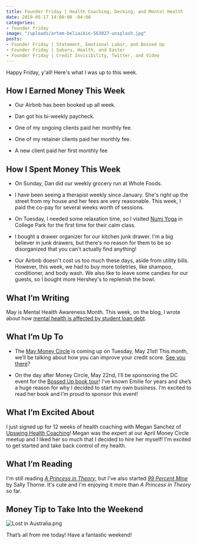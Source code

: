```yaml
---
title: Founder Friday | Health Coaching, Decking, and Mental Health
date: 2019-05-17 14:00:00 -04:00
categories:
- founder friday
image: "/uploads/artem-beliaikin-563027-unsplash.jpg"
posts:
- Founder Friday | Statement, Emotional Labor, and Bossed Up
- Founder Friday | Subaru, Health, and Easter
- Founder Friday | Credit Invisibility, Twitter, and Video
---
```


Happy Friday, y'all!  Here's what I was up to this week.

## How I Earned Money This Week

* Our Airbnb has been booked up all week.

* Dan got his bi-weekly paycheck.

* One of my ongoing clients paid her monthly fee.

* One of my retainer clients paid her monthly fee.

* A new client paid her first monthly fee

## How I Spent Money This Week

* On Sunday, Dan did our weekly grocery run at Whole Foods.

* I have been seeing a therapist weekly since January. She's right up the street from my house and her fees are very reasonable. This week, I paid the co-pay for several weeks worth of sessions.

* On Tuesday, I needed some relaxation time, so I visited [Numi Yoga](http://www.numiyoga.com/) in College Park for the first time for their calm class. 

* I bought a drawer organizer for our kitchen junk drawer. I'm a big believer in junk drawers, but there's no reason for them to be so disorganized that you can't actually find anything!

* Our Airbnb doesn't cost us too much these days, aside from utility bills. However, this week, we had to buy more toiletries, like shampoo, conditioner, and body wash. We also like to leave some candies for our guests, so I bought more Hershey's to replenish the bowl.

## What I’m Writing

May is Mental Health Awareness Month. This week, on the blog, I wrote about how [mental health is affected by student loan debt](https://www.maggiegermano.com/blog/student-loan-debt-has-huge-mental-health-impacts/).

## What I’m Up To

* The [May Money Circle](https://www.eventbrite.com/e/money-circle-how-to-improve-your-credit-score-tickets-60438017738) is coming up on Tuesday, May 21st! This month, we’ll be talking about how you can improve your credit score. [See you there](https://www.eventbrite.com/e/money-circle-how-to-improve-your-credit-score-tickets-60438017738)?

* On the day after Money Circle, May 22nd, I’ll be sponsoring the DC event for the [Bossed Up book tour](https://www.facebook.com/events/407079006790252/)! I’ve known Emilie for years and she’s a huge reason for why I decided to start my own business. I’m excited to read her book and I’m proud to sponsor this event!

## What I’m Excited About

I just signed up for 12 weeks of health coaching with Megan Sanchez of [Upswing Health Coaching](https://upswinghealthcoaching.com/)! Megan was the expert at our April Money Circle meetup and I liked her so much that I decided to hire her myself! I'm excited to get started and take back control of my health.

## What I’m Reading

I'm still reading *[A Princess in Theory](https://www.goodreads.com/book/show/35271238-a-princess-in-theory)*, but I've also started *[99 Percent Mine](https://www.goodreads.com/book/show/36300625-99-percent-mine)* by Sally Thorne. It's cute and I'm enjoying it more than *A Princess in Theory* so far.

## Money Tip to Take Into the Weekend

![Lost in Australia.png](/uploads/Lost%20in%20Australia.png)

That’s all from me today! Have a fantastic weekend!